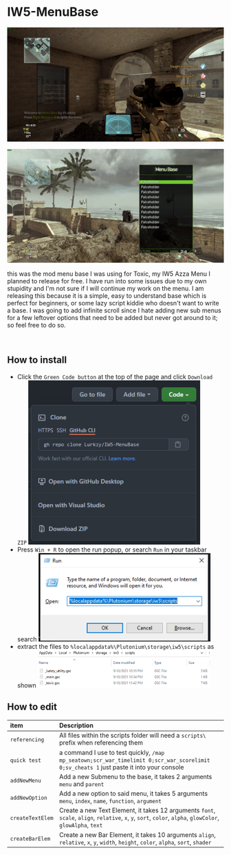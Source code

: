 # IW5-MenuBase


<p align="center">
  <img src="spawntext.png?raw=true" />
</p><p align="center">
  <img src="menubase.png?raw=true" />
</p>

this was the mod menu base I was using for Toxic, my IW5 Azza Menu I planned to release for free. I have run into some issues due to my own stupidity and I'm not sure if I will continue my work on the menu. I am releasing this because it is a simple, easy to understand base which is perfect for beginners, or some lazy script kiddie who doesn't want to write a base. I was going to add infinite scroll since I hate adding new sub menus for a few leftover options that need to be added but never got around to it; so feel free to do so.

<br/>

## How to install

  - Click the `Green Code button` at the top of the page and click `Download ZIP` <img src="download.png" alt="" width="400"/>
  - Press `Win + R` to open the run popup, or search `Run` in your taskbar search <img src="winr.png" alt="" width="400"/>
  - extract the files to `%localappdata%\Plutonium\storage\iw5\scripts` as shown <img src="iw5.png" alt="" width="400"/>


## How to edit

| item                        | Description                                    |
|:----------------------------|:-----------------------------------------------|
| `referencing`               | All files within the scripts folder will need a `scripts\` prefix when referencing them |
| `quick test`                | a command I use to test quickly, `/map mp_seatown;scr_war_timelimit 0;scr_war_scorelimit 0;sv_cheats 1` just paste it into your console |
| `addNewMenu`                | Add a new Submenu to the base, it takes 2 arguments `menu` and `parent` |
| `addNewOption`              | Add a new option to said menu, it takes 5 arguments `menu`, `index`, `name`, `function`, `argument` |
| `createTextElem`            | Create a new Text Element, it takes 12 arguments `font`, `scale`, `align`, `relative`, `x`, `y`, `sort`, `color`, `alpha`, `glowColor`, `glowAlpha`, `text` |
| `createBarElem`             | Create a new Bar Element, it takes 10 arguments `align`, `relative`, `x`, `y`, `width`, `height`, `color`, `alpha`, `sort`, `shader` |

<br/>
